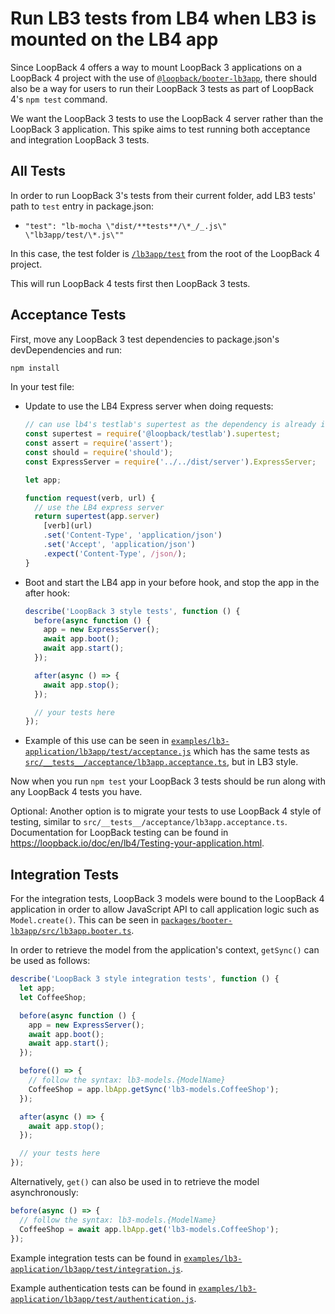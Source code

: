 # Run LB3 tests from LB4 when LB3 is mounted on the LB4 app

Since LoopBack 4 offers a way to mount LoopBack 3 applications on a LoopBack 4
project with the use of
[`@loopback/booter-lb3app`](https://github.com/strongloop/loopback-next/tree/master/packages/booter-lb3app),
there should also be a way for users to run their LoopBack 3 tests as part of
LoopBack 4's `npm test` command.

We want the LoopBack 3 tests to use the LoopBack 4 server rather than the
LoopBack 3 application. This spike aims to test running both acceptance and
integration LoopBack 3 tests.

## All Tests

In order to run LoopBack 3's tests from their current folder, add LB3 tests'
path to `test` entry in package.json:

- `"test": "lb-mocha \"dist/**tests**/\*_/_.js\" \"lb3app/test/\*.js\""`

In this case, the test folder is
[`/lb3app/test`](https://github.com/strongloop/loopback-next/tree/spike/lb3test/examples/lb3-application/lb3app/test)
from the root of the LoopBack 4 project.

This will run LoopBack 4 tests first then LoopBack 3 tests.

## Acceptance Tests

First, move any LoopBack 3 test dependencies to package.json's devDependencies
and run:

```sh
npm install
```

In your test file:

- Update to use the LB4 Express server when doing requests:

  ```ts
  // can use lb4's testlab's supertest as the dependency is already installed
  const supertest = require('@loopback/testlab').supertest;
  const assert = require('assert');
  const should = require('should');
  const ExpressServer = require('../../dist/server').ExpressServer;

  let app;

  function request(verb, url) {
    // use the LB4 express server
    return supertest(app.server)
      [verb](url)
      .set('Content-Type', 'application/json')
      .set('Accept', 'application/json')
      .expect('Content-Type', /json/);
  }
  ```

- Boot and start the LB4 app in your before hook, and stop the app in the after
  hook:

  ```ts
  describe('LoopBack 3 style tests', function () {
    before(async function () {
      app = new ExpressServer();
      await app.boot();
      await app.start();
    });

    after(async () => {
      await app.stop();
    });

    // your tests here
  });
  ```

- Example of this use can be seen in
  [`examples/lb3-application/lb3app/test/acceptance.js`](https://github.com/strongloop/loopback-next/blob/spike/lb3test/examples/lb3-application/lb3app/test/acceptance.js)
  which has the same tests as
  [`src/__tests__/acceptance/lb3app.acceptance.ts`](https://github.com/strongloop/loopback-next/blob/spike/lb3test/examples/lb3-application/src/__tests__/acceptance/lb3app.acceptance.ts),
  but in LB3 style.

Now when you run `npm test` your LoopBack 3 tests should be run along with any
LoopBack 4 tests you have.

Optional: Another option is to migrate your tests to use LoopBack 4 style of
testing, similar to `src/__tests__/acceptance/lb3app.acceptance.ts`.
Documentation for LoopBack testing can be found in
https://loopback.io/doc/en/lb4/Testing-your-application.html.

## Integration Tests

For the integration tests, LoopBack 3 models were bound to the LoopBack 4
application in order to allow JavaScript API to call application logic such as
`Model.create()`. This can be seen in
[`packages/booter-lb3app/src/lb3app.booter.ts`](https://github.com/strongloop/loopback-next/blob/spike/lb3test/packages/booter-lb3app/src/lb3app.booter.ts#L76-L85).

In order to retrieve the model from the application's context, `getSync()` can
be used as follows:

```ts
describe('LoopBack 3 style integration tests', function () {
  let app;
  let CoffeeShop;

  before(async function () {
    app = new ExpressServer();
    await app.boot();
    await app.start();
  });

  before(() => {
    // follow the syntax: lb3-models.{ModelName}
    CoffeeShop = app.lbApp.getSync('lb3-models.CoffeeShop');
  });

  after(async () => {
    await app.stop();
  });

  // your tests here
});
```

Alternatively, `get()` can also be used in to retrieve the model asynchronously:

```ts
before(async () => {
  // follow the syntax: lb3-models.{ModelName}
  CoffeeShop = await app.lbApp.get('lb3-models.CoffeeShop');
});
```

Example integration tests can be found in
[`examples/lb3-application/lb3app/test/integration.js`](https://github.com/strongloop/loopback-next/blob/spike/lb3test/examples/lb3-application/lb3app/test/integration.js).

Example authentication tests can be found in
[`examples/lb3-application/lb3app/test/authentication.js`](https://github.com/strongloop/loopback-next/blob/spike/lb3test/examples/lb3-application/lb3app/test/authentication.js).
